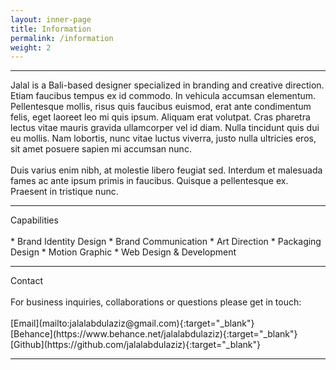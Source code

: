 ```yaml
---
layout: inner-page
title: Information
permalink: /information
weight: 2
---
```


<hr class="separator-first">
Jalal is a Bali-based designer specialized in branding and creative direction. Etiam faucibus tempus ex id commodo. In vehicula accumsan elementum. Pellentesque mollis, risus quis faucibus euismod, erat ante condimentum felis, eget laoreet leo mi quis ipsum. Aliquam erat volutpat. Cras pharetra lectus vitae mauris gravida ullamcorper vel id diam. Nulla tincidunt quis dui eu mollis. Nam lobortis, nunc vitae luctus viverra, justo nulla ultricies eros, sit amet posuere sapien mi accumsan nunc.
<br>
<br>
Duis varius enim nibh, at molestie libero feugiat sed. Interdum et malesuada fames ac ante ipsum primis in faucibus. Quisque a pellentesque ex. Praesent in tristique nunc.
<br>
<hr class="separator">
Capabilities
<br>
<br>
* Brand Identity Design
* Brand Communication
* Art Direction
* Packaging Design
* Motion Graphic
* Web Design & Development
<br>
<hr class="separator">
Contact
<br>
<br>
For business inquiries, collaborations or questions please get in touch:
<br>
<br>
[Email](mailto:jalalabdulaziz@gmail.com){:target="_blank"}<br>
[Behance](https://www.behance.net/jalalabdulaziz){:target="_blank"}<br>
[Github](https://github.com/jalalabdulaziz){:target="_blank"}
<br>
<hr class="separator">